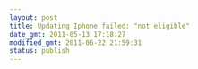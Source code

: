 ```yaml
---
layout: post
title: Updating Iphone failed: "not eligible"
date_gmt: 2011-05-13 17:18:27
modified_gmt: 2011-06-22 21:59:31
status: publish
---
```



